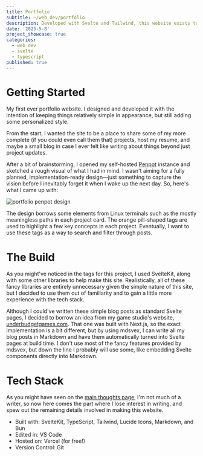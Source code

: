 ```yaml
---
title: Portfolio
subtitle: ~/web_dev/portfolio
description: Developed with Svelte and Tailwind, this website exists to showcase any projects that I think are worth sharing. There might not be much here, especially finished projects, but it's something. Besides projects, my resume can be found up top alongside a blog for random thoughts or more inforamtion about my projects.
date: '2025-5-8'
project_showcase: true
categories:
  - web dev
  - svelte
  - typescript
published: true
---
```


# Getting Started
My first ever portfolio website. I designed and developed it with the intention of keeping things relatively simple in appearance, but still adding some personalized style.

From the start, I wanted the site to be a place to share some of my more complete (if you could even call them that) projects, host my resume, and maybe a small blog in case I ever felt like writing about things beyond just project updates.

After a bit of brainstorming, I opened my self-hosted [Penpot](https://penpot.app/) instance and sketched a rough visual of what I had in mind. I wasn't aiming for a fully planned, implementation-ready design—just something to capture the vision before I inevitably forget it when I wake up the next day. So, here's what I came up with:

![portfolio penpot design](/portfolio_penpot_design.png)

The design borrows some elements from Linux terminals such as the mostly meaningless paths in each project card. The orange pill-shaped tags are used to highlight a few key concepts in each project. Eventually, I want to use these tags as a way to search and filter through posts.

# The Build
As you might've noticed in the tags for this project, I used SvelteKit, along with some other libraries to help make this site. Realistically, all of these fancy libraries are entirely unnecessary given the simple nature of this site, but I decided to use them out of familiarity and to gain a little more experience with the tech stack.

Although I could've written these simple blog posts as standard Svelte pages, I decided to borrow an idea from my game studio's website, [underbudgetgames.com](https://underbudgetgames.com). That one was built with Next.js, so the exact implementation is a bit different, but by using mdsvex, I can write all my blog posts in Markdown and have them automatically turned into Svelte pages at build time. I don't use most of the fancy features provided by mdsvex, but down the line I probably will use some, like embedding Svelte components directly into Markdown.

# Tech Stack

As you might have seen on the [main thoughts page](/thoughts), I'm not much of a writer, so now here comes the part where I lose interest in writing, and spew out the remaining details involved in making this website.
- Built with: SvelteKit, TypeScript, Tailwind, Lucide Icons, Markdown, and Bun
- Edited in: VS Code
- Hosted on: Vercel (for free!)
- Version Control: Git